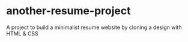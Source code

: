 # another-resume-project
A project to build a minimalist resume website by cloning a design with HTML &amp; CSS
